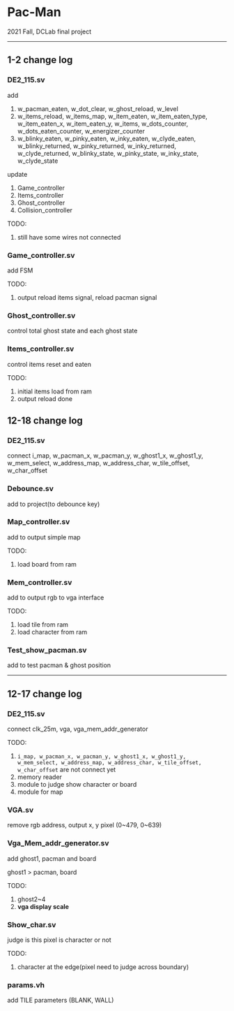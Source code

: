 # Pac-Man
2021 Fall, DCLab final project

---

## 1-2 change log

### DE2_115.sv

add 
1. w_pacman_eaten, w_dot_clear, w_ghost_reload, w_level
2. w_items_reload, w_items_map, w_item_eaten, w_item_eaten_type, w_item_eaten_x, w_item_eaten_y, w_items, w_dots_counter, w_dots_eaten_counter, w_energizer_counter
3. w_blinky_eaten, w_pinky_eaten, w_inky_eaten, w_clyde_eaten, w_blinky_returned, w_pinky_returned, w_inky_returned, w_clyde_returned, w_blinky_state, w_pinky_state, w_inky_state, w_clyde_state

update
1. Game_controller
2. Items_controller
3. Ghost_controller
4. Collision_controller

TODO:
1. still have some wires not connected

### Game_controller.sv

add FSM

TODO:
1. output reload items signal, reload pacman signal

### Ghost_controller.sv

control total ghost state and each ghost state

### Items_controller.sv

control items reset and eaten

TODO:
1. initial items load from ram
2. output reload done

## 12-18 change log

### DE2_115.sv

connect i_map, w_pacman_x, w_pacman_y, w_ghost1_x, w_ghost1_y, w_mem_select, w_address_map, w_address_char, w_tile_offset, w_char_offset

### Debounce.sv

add to project(to debounce key)

### Map_controller.sv

add to output simple map

TODO:
1. load board from ram

### Mem_controller.sv

add to output rgb to vga interface

TODO:
1. load tile from ram
2. load character from ram

### Test_show_pacman.sv

add to test pacman & ghost position

---

## 12-17 change log

### DE2_115.sv

connect clk_25m, vga, vga_mem_addr_generator

TODO:
1. `i_map, w_pacman_x, w_pacman_y, w_ghost1_x, w_ghost1_y, w_mem_select, w_address_map, w_address_char, w_tile_offset, w_char_offset` are not connect yet
2. memory reader
3. module to judge show character or board
4. module for map

### VGA.sv

remove rgb address, output x, y pixel (0~479, 0~639)

### Vga_Mem_addr_generator.sv

add ghost1, pacman and board

ghost1 > pacman,  board

TODO:
1. ghost2~4
2. **vga display scale**

### Show_char.sv

judge is this pixel is character or not

TODO:
1. character at the edge(pixel need to judge across boundary)

### params.vh

add TILE parameters (BLANK, WALL)

